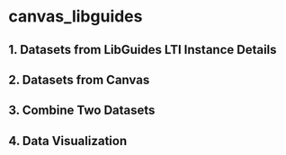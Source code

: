 # canvas_libguides

## 1. Datasets from LibGuides LTI Instance Details

## 2. Datasets from Canvas

## 3. Combine Two Datasets

## 4. Data Visualization
